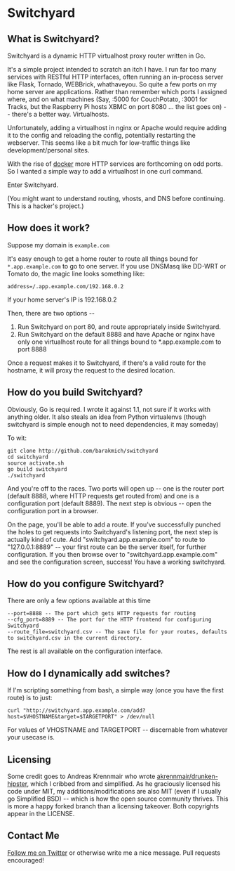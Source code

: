 # Switchyard
## What is Switchyard?
Switchyard is a dynamic HTTP virtualhost proxy router written in Go. 

It's a simple project intended to scratch an itch I have. I run far too many services with RESTful HTTP interfaces, often running an in-process server like Flask, Tornado, WEBBrick, whathaveyou. So quite a few ports on my home server are applications. Rather than remember which ports I assigned where, and on what machines (Say, :5000 for CouchPotato, :3001 for Tracks, but the Raspberry Pi hosts XBMC on port 8080 ... the list goes on) -- there's a better way. Virtualhosts.

Unfortunately, adding a virtualhost in nginx or Apache would require adding it to the config and reloading the config, potentially restarting the webserver. This seems like a bit much for low-traffic things like development/personal sites.

With the rise of [docker](http://docker.io) more HTTP services are forthcoming on odd ports. So I wanted a simple way to add a virtualhost in one curl command.

Enter Switchyard. 

(You might want to understand routing, vhosts, and DNS before continuing. This is a hacker's project.)

## How does it work?

Suppose my domain is `example.com`

It's easy enough to get a home router to route all things bound for `*.app.example.com` to go to one server. If you use DNSMasq like DD-WRT or Tomato do, the magic line looks something like:

```
address=/.app.example.com/192.168.0.2
```

If your home server's IP is 192.168.0.2

Then, there are two options --

1) Run Switchyard on port 80, and route appropriately inside Switchyard.
2) Run Switchyard on the default 8888 and have Apache or nginx have only one virtualhost route for all things bound to *.app.example.com to port 8888

Once a request makes it to Switchyard, if there's a valid route for the hostname, it will proxy the request to the desired location.

## How do you build Switchyard?

Obviously, Go is required. I wrote it against 1.1, not sure if it works with anything older. It also steals an idea from Python virtualenvs (though switchyard is simple enough not to need dependencies, it may someday)

To wit:
```
git clone http://github.com/barakmich/switchyard
cd switchyard
source activate.sh
go build switchyard
./switchyard
```

And you're off to the races. Two ports will open up -- one is the router port (default 8888, where HTTP requests get routed from) and one is a configuration port (default 8889).  The next step is obvious -- open the configuration port in a browser.

On the page, you'll be able to add a route. If you've successfully punched the holes to get requests into Switchyard's listening port, the next step is actually kind of cute. Add "switchyard.app.example.com" to route to "127.0.0.1:8889" -- your first route can be the server itself, for further configuration. If you then browse over to "switchyard.app.example.com" and see the configuration screen, success! You have a working switchyard.

## How do you configure Switchyard?

There are only a few options available at this time

```
--port=8888 -- The port which gets HTTP requests for routing
--cfg_port=8889 -- The port for the HTTP frontend for configuring Switchyard
--route_file=switchyard.csv -- The save file for your routes, defaults to switchyard.csv in the current directory.
```

The rest is all available on the configuration interface.

## How do I dynamically add switches?

If I'm scripting something from bash, a simple way (once you have the first route) is to just:

```
curl "http://switchyard.app.example.com/add?host=$VHOSTNAME&target=$TARGETPORT" > /dev/null
```

For values of VHOSTNAME and TARGETPORT -- discernable from whatever your usecase is.

## Licensing
Some credit goes to Andreas Krennmair who wrote [akrennmair/drunken-hipster](http://github.com/akrennmair/drunken-hipster), which I cribbed from and simplified. As he graciously licensed his code under MIT, my additions/modifications are also MIT (even if I usually go Simplified BSD) -- which is how the open source community thrives. This is more a happy forked branch than a licensing takeover. Both copyrights appear in the LICENSE.

## Contact Me
[Follow me on Twitter](http://twitter.com/barakmich) or otherwise write me a nice message. Pull requests encouraged!
